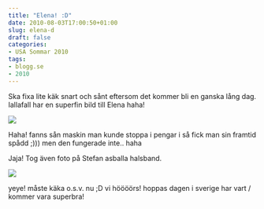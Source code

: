 ```yaml
---
title: "Elena! :D"
date: 2010-08-03T17:00:50+01:00
slug: elena-d
draft: false
categories:
- USA Sommar 2010
tags:
- blogg.se
- 2010
---
```

Ska fixa lite käk snart och sånt eftersom det kommer bli en ganska lång dag.  
Iallafall har en superfin bild till Elena haha!  
  
![](/assets/images/blogg.se/dsc07241_100943357.jpg)  
  
Haha! fanns sån maskin man kunde stoppa i pengar i så fick man sin framtid spådd ;))) men den fungerade inte.. haha  
  
Jaja! Tog även foto på Stefan asballa halsband.  
  
![](/assets/images/blogg.se/dsc07298_100943722.jpg)  
  
  
  
yeye! måste käka o.s.v. nu ;D vi höööörs! hoppas dagen i sverige har vart / kommer vara superbra!